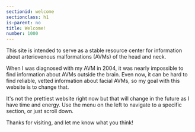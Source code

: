 ```yaml
---
sectionid: welcome
sectionclass: h1
is-parent: no
title: Welcome!
number: 1000
---
```

This site is intended to serve as a stable resource center for information about arteriovenous malformations (AVMs) of the head and neck.

When I was diagnosed with my AVM in 2004, it was nearly impossible to find information about AVMs outside the brain. Even now, it can be hard to find reliable, vetted information about facial AVMs, so my goal with this website is to change that.

It's not the prettiest website right now but that will change in the future as I have time and energy. Use the menu on the left to navigate to a specific section, or just scroll down.

Thanks for visiting, and let me know what you think!